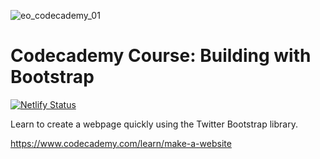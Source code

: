 ![eo_codecademy_01](https://user-images.githubusercontent.com/55994508/91650891-1b519680-ea4b-11ea-839a-dd154e76ed9d.jpg)

# Codecademy Course: Building with Bootstrap

[![Netlify Status](https://api.netlify.com/api/v1/badges/7f037938-d36b-4259-9ec3-f62b204c6d5d/deploy-status)](https://app.netlify.com/sites/skillfair-bootstrap/deploys)

Learn to create a webpage quickly using the Twitter Bootstrap library.

https://www.codecademy.com/learn/make-a-website
